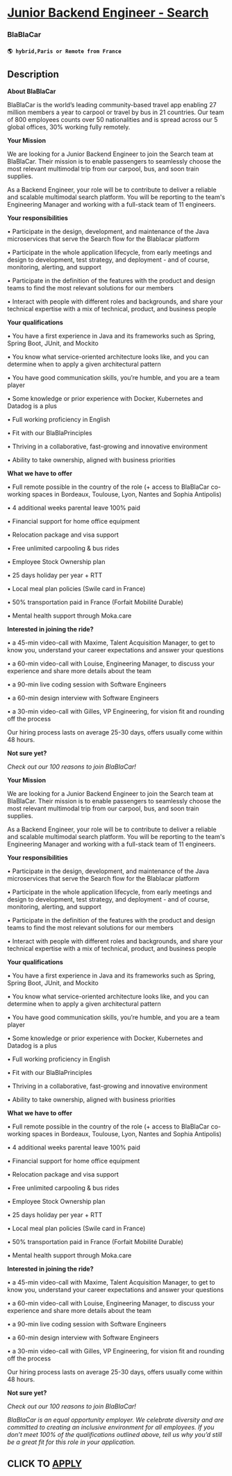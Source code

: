 # [Junior Backend Engineer - Search](https://www.remotewlb.com/apply/junior-backend-engineer-search)  
### BlaBlaCar  
#### `🌎 hybrid,Paris or Remote from France`  

## Description

 **About BlaBlaCar**

  

BlaBlaCar is the world’s leading community-based travel app enabling 27 million members a year to carpool or travel by bus in 21 countries. Our team of 800 employees counts over 50 nationalities and is spread across our 5 global offices, 30% working fully remotely.

  

 **Your Mission**

  

We are looking for a Junior Backend Engineer to join the Search team at BlaBlaCar. Their mission is to enable passengers to seamlessly choose the most relevant multimodal trip from our carpool, bus, and soon train supplies.

  

As a Backend Engineer, your role will be to contribute to deliver a reliable and scalable multimodal search platform. You will be reporting to the team's Engineering Manager and working with a full-stack team of 11 engineers.

  

**Your responsibilities**

  

• Participate in the design, development, and maintenance of the Java microservices that serve the Search flow for the Blablacar platform

• Participate in the whole application lifecycle, from early meetings and design to development, test strategy, and deployment - and of course, monitoring, alerting, and support

• Participate in the definition of the features with the product and design teams to find the most relevant solutions for our members

• Interact with people with different roles and backgrounds, and share your technical expertise with a mix of technical, product, and business people

  

 **Your qualifications**

  

• You have a first experience in Java and its frameworks such as Spring, Spring Boot, JUnit, and Mockito

• You know what service-oriented architecture looks like, and you can determine when to apply a given architectural pattern

• You have good communication skills, you’re humble, and you are a team player

• Some knowledge or prior experience with Docker, Kubernetes and Datadog is a plus

• Full working proficiency in English

• Fit with our BlaBlaPrinciples

• Thriving in a collaborative, fast-growing and innovative environment

• Ability to take ownership, aligned with business priorities

  

**What we have to offer**

  

• Full remote possible in the country of the role (+ access to BlaBlaCar co-working spaces in Bordeaux, Toulouse, Lyon, Nantes and Sophia Antipolis)

• 4 additional weeks parental leave 100% paid

• Financial support for home office equipment

• Relocation package and visa support

• Free unlimited carpooling & bus rides

• Employee Stock Ownership plan

• 25 days holiday per year + RTT

• Local meal plan policies (Swile card in France)

• 50% transportation paid in France (Forfait Mobilité Durable)

• Mental health support through Moka.care

  

 **Interested in joining the ride?**

  

• a 45-min video-call with Maxime, Talent Acquisition Manager, to get to know you, understand your career expectations and answer your questions

• a 60-min video-call with Louise, Engineering Manager, to discuss your experience and share more details about the team

• a 90-min live coding session with Software Engineers

• a 60-min design interview with Software Engineers

• a 30-min video-call with Gilles, VP Engineering, for vision fit and rounding off the process

  

Our hiring process lasts on average 25-30 days, offers usually come within 48 hours.

  

 **Not sure yet?**

  

 _Check out our 100 reasons to join BlaBlaCar!_

  

 **Your Mission**

  

We are looking for a Junior Backend Engineer to join the Search team at BlaBlaCar. Their mission is to enable passengers to seamlessly choose the most relevant multimodal trip from our carpool, bus, and soon train supplies.

  

As a Backend Engineer, your role will be to contribute to deliver a reliable and scalable multimodal search platform. You will be reporting to the team's Engineering Manager and working with a full-stack team of 11 engineers.

  

**Your responsibilities**

  

• Participate in the design, development, and maintenance of the Java microservices that serve the Search flow for the Blablacar platform

• Participate in the whole application lifecycle, from early meetings and design to development, test strategy, and deployment - and of course, monitoring, alerting, and support

• Participate in the definition of the features with the product and design teams to find the most relevant solutions for our members

• Interact with people with different roles and backgrounds, and share your technical expertise with a mix of technical, product, and business people

  

 **Your qualifications**

  

• You have a first experience in Java and its frameworks such as Spring, Spring Boot, JUnit, and Mockito

• You know what service-oriented architecture looks like, and you can determine when to apply a given architectural pattern

• You have good communication skills, you’re humble, and you are a team player

• Some knowledge or prior experience with Docker, Kubernetes and Datadog is a plus

• Full working proficiency in English

• Fit with our BlaBlaPrinciples

• Thriving in a collaborative, fast-growing and innovative environment

• Ability to take ownership, aligned with business priorities

  

**What we have to offer**

  

• Full remote possible in the country of the role (+ access to BlaBlaCar co-working spaces in Bordeaux, Toulouse, Lyon, Nantes and Sophia Antipolis)

• 4 additional weeks parental leave 100% paid

• Financial support for home office equipment

• Relocation package and visa support

• Free unlimited carpooling & bus rides

• Employee Stock Ownership plan

• 25 days holiday per year + RTT

• Local meal plan policies (Swile card in France)

• 50% transportation paid in France (Forfait Mobilité Durable)

• Mental health support through Moka.care

  

 **Interested in joining the ride?**

  

• a 45-min video-call with Maxime, Talent Acquisition Manager, to get to know you, understand your career expectations and answer your questions

• a 60-min video-call with Louise, Engineering Manager, to discuss your experience and share more details about the team

• a 90-min live coding session with Software Engineers

• a 60-min design interview with Software Engineers

• a 30-min video-call with Gilles, VP Engineering, for vision fit and rounding off the process

  

Our hiring process lasts on average 25-30 days, offers usually come within 48 hours.

  

 **Not sure yet?**

  

 _Check out our 100 reasons to join BlaBlaCar!_

  

 _BlaBlaCar is an equal opportunity employer. We celebrate diversity and are committed to creating an inclusive environment for all employees. If you don’t meet 100% of the qualifications outlined above, tell us why you’d still be a great fit for this role in your application._

  
## CLICK TO [APPLY](https://www.remotewlb.com/apply/junior-backend-engineer-search)


